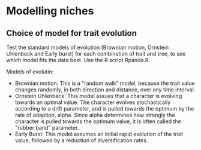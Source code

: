# Modelling niches

## Choice of model for trait evolution

Test the standard models of evolution (Brownian motion, Ornstein Uhlenbeck and Early burst) for each combination of trait and tree, to see which model fits the data best. Use the R script Rpanda.R. 

Models of evolutin: 
- Brownian motion: This is a "random walk" model, because the trait value changes randomly, in both direction and distance, over any time interval.
- Ornstein Uhlenbeck: This model assues that a character is evolving towards an optimal value. The character evolves stochastically according to a drift parameter, and is pulled towards the optimum by the rate of adaption, alpha. Since alpha determines how strongly the character is pulled towards the optimum value, it is often called the "rubber band" parameter.
- Early Burst: This model assumes an initial rapid evolution of the trait value, followed by a reduction of diversification rates.
